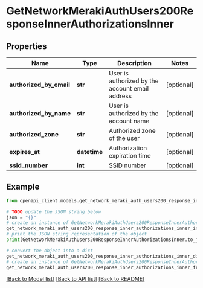# GetNetworkMerakiAuthUsers200ResponseInnerAuthorizationsInner


## Properties

Name | Type | Description | Notes
------------ | ------------- | ------------- | -------------
**authorized_by_email** | **str** | User is authorized by the account email address | [optional] 
**authorized_by_name** | **str** | User is authorized by the account name | [optional] 
**authorized_zone** | **str** | Authorized zone of the user | [optional] 
**expires_at** | **datetime** | Authorization expiration time | [optional] 
**ssid_number** | **int** | SSID number | [optional] 

## Example

```python
from openapi_client.models.get_network_meraki_auth_users200_response_inner_authorizations_inner import GetNetworkMerakiAuthUsers200ResponseInnerAuthorizationsInner

# TODO update the JSON string below
json = "{}"
# create an instance of GetNetworkMerakiAuthUsers200ResponseInnerAuthorizationsInner from a JSON string
get_network_meraki_auth_users200_response_inner_authorizations_inner_instance = GetNetworkMerakiAuthUsers200ResponseInnerAuthorizationsInner.from_json(json)
# print the JSON string representation of the object
print(GetNetworkMerakiAuthUsers200ResponseInnerAuthorizationsInner.to_json())

# convert the object into a dict
get_network_meraki_auth_users200_response_inner_authorizations_inner_dict = get_network_meraki_auth_users200_response_inner_authorizations_inner_instance.to_dict()
# create an instance of GetNetworkMerakiAuthUsers200ResponseInnerAuthorizationsInner from a dict
get_network_meraki_auth_users200_response_inner_authorizations_inner_from_dict = GetNetworkMerakiAuthUsers200ResponseInnerAuthorizationsInner.from_dict(get_network_meraki_auth_users200_response_inner_authorizations_inner_dict)
```
[[Back to Model list]](../README.md#documentation-for-models) [[Back to API list]](../README.md#documentation-for-api-endpoints) [[Back to README]](../README.md)


